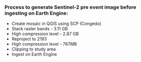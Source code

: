 ### Process to generate Sentinel-2 pre event image before ingesting on Earth Engine:

- Create mosaic in QGIS using SCP (Congedo)
- Stack raster bands - 3.11 GB
- High compression level - 2.87 GB
- Reproject to 2193
- High compression level - 787MB
- Clipping to study area 
- Ingest on Earth Engine